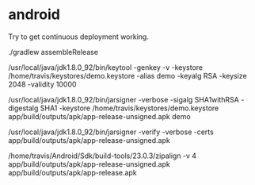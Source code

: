 # android
Try to get continuous deployment working. 

./gradlew assembleRelease

/usr/local/java/jdk1.8.0_92/bin/keytool -genkey -v -keystore /home/travis/keystores/demo.keystore -alias demo -keyalg RSA -keysize 2048 -validity 10000

/usr/local/java/jdk1.8.0_92/bin/jarsigner -verbose -sigalg SHA1withRSA -digestalg SHA1 -keystore /home/travis/keystores/demo.keystore app/build/outputs/apk/app-release-unsigned.apk demo

/usr/local/java/jdk1.8.0_92/bin/jarsigner -verify -verbose -certs app/build/outputs/apk/app-release-unsigned.apk

/home/travis/Android/Sdk/build-tools/23.0.3/zipalign -v 4 app/build/outputs/apk/app-release-unsigned.apk app/build/outputs/apk/app-release.apk